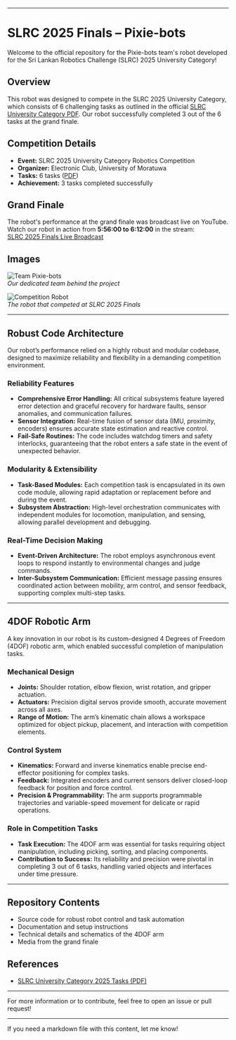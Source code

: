 
---

# SLRC 2025 Finals – Pixie-bots

Welcome to the official repository for the Pixie-bots team's robot developed for the Sri Lankan Robotics Challenge (SLRC) 2025 University Category!

## Overview

This robot was designed to compete in the SLRC 2025 University Category, which consists of 6 challenging tasks as outlined in the official [SLRC University Category PDF](https://ent.uom.lk/wp-content/uploads/2025/02/SLRC-University-Category.pdf). Our robot successfully completed 3 out of the 6 tasks at the grand finale.

## Competition Details

- **Event:** SLRC 2025 University Category Robotics Competition
- **Organizer:** Electronic Club, University of Moratuwa
- **Tasks:** 6 tasks ([PDF](https://ent.uom.lk/wp-content/uploads/2025/02/SLRC-University-Category.pdf))
- **Achievement:** 3 tasks completed successfully

## Grand Finale

The robot's performance at the grand finale was broadcast live on YouTube.  
Watch our robot in action from **5:56:00 to 6:12:00** in the stream:  
[SLRC 2025 Finals Live Broadcast](https://m.youtube.com/watch?v=aplZ_r-cd3Y)

## Images

![Team Pixie-bots](team.jpg)  
*Our dedicated team behind the project*

![Competition Robot](robo.jpg)  
*The robot that competed at SLRC 2025 Finals*

---

## Robust Code Architecture

Our robot’s performance relied on a highly robust and modular codebase, designed to maximize reliability and flexibility in a demanding competition environment.

### Reliability Features

- **Comprehensive Error Handling:** All critical subsystems feature layered error detection and graceful recovery for hardware faults, sensor anomalies, and communication failures.
- **Sensor Integration:** Real-time fusion of sensor data (IMU, proximity, encoders) ensures accurate state estimation and reactive control.
- **Fail-Safe Routines:** The code includes watchdog timers and safety interlocks, guaranteeing that the robot enters a safe state in the event of unexpected behavior.

### Modularity & Extensibility

- **Task-Based Modules:** Each competition task is encapsulated in its own code module, allowing rapid adaptation or replacement before and during the event.
- **Subsystem Abstraction:** High-level orchestration communicates with independent modules for locomotion, manipulation, and sensing, allowing parallel development and debugging.

### Real-Time Decision Making

- **Event-Driven Architecture:** The robot employs asynchronous event loops to respond instantly to environmental changes and judge commands.
- **Inter-Subsystem Communication:** Efficient message passing ensures coordinated action between mobility, arm control, and sensor feedback, supporting complex multi-step tasks.

---

## 4DOF Robotic Arm

A key innovation in our robot is its custom-designed 4 Degrees of Freedom (4DOF) robotic arm, which enabled successful completion of manipulation tasks.

### Mechanical Design

- **Joints:** Shoulder rotation, elbow flexion, wrist rotation, and gripper actuation.
- **Actuators:** Precision digital servos provide smooth, accurate movement across all axes.
- **Range of Motion:** The arm’s kinematic chain allows a workspace optimized for object pickup, placement, and interaction with competition elements.

### Control System

- **Kinematics:** Forward and inverse kinematics enable precise end-effector positioning for complex tasks.
- **Feedback:** Integrated encoders and current sensors deliver closed-loop feedback for position and force control.
- **Precision & Programmability:** The arm supports programmable trajectories and variable-speed movement for delicate or rapid operations.

### Role in Competition Tasks

- **Task Execution:** The 4DOF arm was essential for tasks requiring object manipulation, including picking, sorting, and placing components.
- **Contribution to Success:** Its reliability and precision were pivotal in completing 3 out of 6 tasks, handling varied objects and interfaces under time pressure.

---

## Repository Contents

- Source code for robust robot control and task automation
- Documentation and setup instructions
- Technical details and schematics of the 4DOF arm
- Media from the grand finale

## References

- [SLRC University Category 2025 Tasks (PDF)](https://ent.uom.lk/wp-content/uploads/2025/02/SLRC-University-Category.pdf)

---

For more information or to contribute, feel free to open an issue or pull request!

---

If you need a markdown file with this content, let me know!